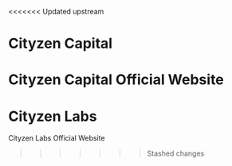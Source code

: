 <<<<<<< Updated upstream
# Cityzen Capital
Cityzen Capital Official Website
=======
# Cityzen Labs
Cityzen Labs Official Website
>>>>>>> Stashed changes
